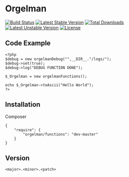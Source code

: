 # Orgelman
[![Build Status](https://travis-ci.org/orgelman/orgelman.svg)](https://travis-ci.org/orgelman/orgelman)
[![Latest Stable Version](https://poser.pugx.org/orgelman/orgelman/v/stable.svg)](https://packagist.org/packages/orgelman/orgelman) [![Total Downloads](https://poser.pugx.org/orgelman/orgelman/downloads)](https://packagist.org/packages/orgelman/orgelman) [![Latest Unstable Version](https://poser.pugx.org/orgelman/orgelman/v/unstable.svg)](https://packagist.org/packages/orgelman/orgelman) [![License](https://poser.pugx.org/orgelman/orgelman/license.svg)](https://packagist.org/packages/orgelman/orgelman)

## Code Example

```
<?php 
$debug = new orgelmanDebug("",__DIR__."/logs/");
$debug->set(true);
$debug->log("DEBUG FUNCTION DONE");

$_Orgelman = new orgelmanFunctions();

echo $_Orgelman->toAscii("Hello World");
?>

```

## Installation
Composer
```
{
    "require": {
        "orgelman/functions": "dev-master"
    }
}

```

## Version
```
<major>.<minor>.<patch>
```
